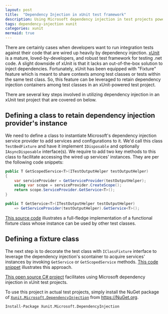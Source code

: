 ```yaml
---
layout: post
title:  "Dependency Injection in xUnit test framework"
description: Using Microsoft dependency injection in test projects powered by xUnit
tags: dependency-injection xunit
categories: xunit
mermaid: true
---
```


There are certainly cases when developers want to run integration tests against their code that are wired up heavily by dependency injection. [xUnit](https://xunit.net) is a mature, loved-by-developers, and robust test framework for testing .net code. A slight downside of xUnit is that it lacks an out-of-the-box solution to inject dependencies. Fortunately, xUnit has been equipped with "Fixture" feature which is meant to share contexts among test classes or tests within the same test class. So, this feature can be leveraged to retain dependency injection containers among test classes in an xUnit-powered test project.

There are several key steps involved in utilizing dependency injection in an xUnit test project that are covered on below.

## Defining a class to retain dependency injection provider's instance

We need to define a class to instantiate Microsoft's dependency injection service provider to add services and configurations to it. We'd call this class `TestBedFixture` and have it implement `IDisposable` and optionally `IAsyncDisposable` interface(s). We require to add two key methods to this class to facilitate accessing the wired up services' instances. They are per the following code snippets:

```csharp
public T GetScopedService<T>(ITestOutputHelper testOutputHelper)
{
    var serviceProvider = GetServiceProvider(testOutputHelper);
    using var scope = serviceProvider.CreateScope();
    return scope.ServiceProvider.GetService<T>();
}

public T GetService<T>(ITestOutputHelper testOutputHelper)
    => GetServiceProvider(testOutputHelper).GetService<T>();
```

[This source code](https://github.com/Umplify/xunit-dependency-injection/blob/main/src/Abstracts/TestBedFixture.cs) illustrates a full-fledge implementation of a functional fixture class whose instance can be used by other test classes.

## Defining a fixture class

The next step is to decorate the test class with `IClassFixture` interface to leverage the dependency injection's scontainer to acquire services' instances by invoking `GetService` or `GetScopedService` methods. [This code snippet](https://github.com/Umplify/xunit-dependency-injection/blob/main/src/Abstracts/TestBed.cs) illustrates this approach.

[This open source C# project](https://github.com/Umplify/xunit-dependency-injection) facilitates using Microsoft dependency injection in xUnit test projects.

To use this project in actual test projects, simply install the NuGet package of [`Xunit.Microsoft.DependencyInjection`](https://www.nuget.org/packages/Xunit.Microsoft.DependencyInjection/) from https://NuGet.org.

```
Install-Package Xunit.Microsoft.DependencyInjection
```
